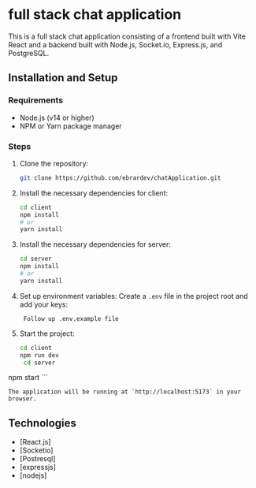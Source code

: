 # full stack chat application

This is a full stack chat application consisting of a frontend built with Vite React and a backend built with Node.js, Socket.io, Express.js, and PostgreSQL.


## Installation and Setup

### Requirements

- Node.js (v14 or higher)
- NPM or Yarn package manager

### Steps

1. Clone the repository:
    ```bash
    git clone https://github.com/ebrardev/chatApplication.git

    ```

2. Install the necessary dependencies for client:
    ```bash
    cd client
    npm install
    # or
    yarn install
    ```

 3. Install the necessary dependencies for server:
    ```bash
    cd server
    npm install
    # or
    yarn install
    ```


    

4. Set up environment variables:
    Create a `.env` file in the project root and add your  keys:
    ```
     Follow up .env.example file
    ```

5. Start the project:
    ```bash
    cd client
    npm run dev
     cd server
  npm start
    ```

    The application will be running at `http://localhost:5173` in your browser.


## Technologies

- [React.js]
- [Socketio]
- [Postresql]
- [expressjs]
- [nodejs]

